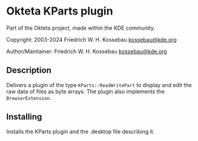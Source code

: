 Okteta KParts plugin
====================
Part of the Okteta project, made within the KDE community.

Copyright: 2003-2024 Friedrich W. H. Kossebau <kossebau@kde.org>

Author/Maintainer: Friedrich W. H. Kossebau <kossebau@kde.org>


Description
-----------
Delivers a plugin of the type `KParts::ReadWritePart` to display and
edit the raw data of files as byte arrays.
The plugin also implements the `BrowserExtension`.


Installing
----------
Installs the KParts plugin and the .desktop file describing it.
